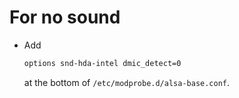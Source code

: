 # For no sound

- Add
  ```bash
  options snd-hda-intel dmic_detect=0
  ```
  at the bottom of `/etc/modprobe.d/alsa-base.conf`.
